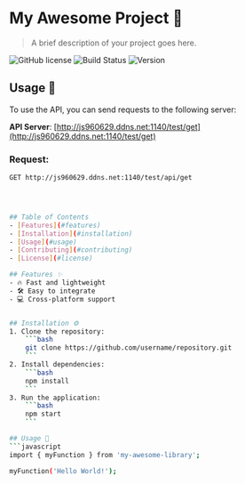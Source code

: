 # My Awesome Project 🚀

> A brief description of your project goes here.

![GitHub license](https://img.shields.io/badge/license-MIT-blue.svg)
![Build Status](https://img.shields.io/github/workflow/status/owner/repo/CI)
![Version](https://img.shields.io/badge/version-1.0-green.svg)

## Usage 📜
To use the API, you can send requests to the following server:

**API Server**: [http://js960629.ddns.net:1140/test/get](http://js960629.ddns.net:1140/test/get)

### Request:
```bash
GET http://js960629.ddns.net:1140/test/api/get




## Table of Contents
- [Features](#features)
- [Installation](#installation)
- [Usage](#usage)
- [Contributing](#contributing)
- [License](#license)

## Features ✨
- 🔥 Fast and lightweight
- 🛠️ Easy to integrate
- 💻 Cross-platform support


## Installation ⚙️
1. Clone the repository:
    ```bash
    git clone https://github.com/username/repository.git
    ```
2. Install dependencies:
    ```bash
    npm install
    ```
3. Run the application:
    ```bash
    npm start
    ```

## Usage 📜
```javascript
import { myFunction } from 'my-awesome-library';

myFunction('Hello World!');

